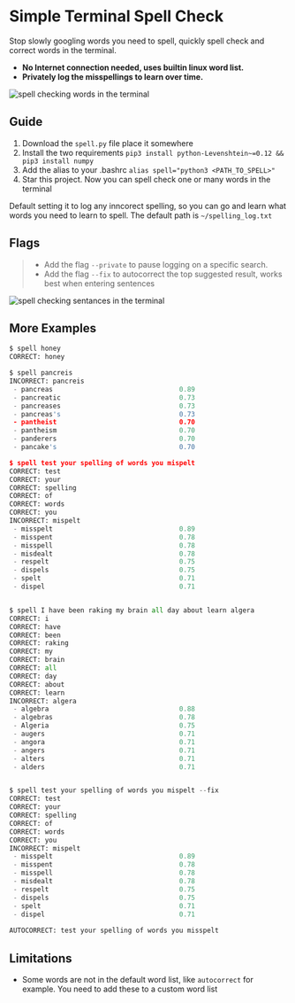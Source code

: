 # Simple Terminal Spell Check
Stop slowly googling words you need to spell, quickly spell check and correct words in the terminal.

- **No Internet connection needed, uses builtin linux word list.**
- **Privately log the misspellings to learn over time.**

![spell checking words in the terminal](http://i.imgur.com/ej5kDf2.png "spell CLI useage")

## Guide

1. Download the `spell.py` file place it somewhere 
2. Install the two requirements
`pip3 install python-Levenshtein~=0.12 && pip3 install numpy`
3. Add the alias to your .bashrc
`alias spell="python3 <PATH_TO_SPELL>"`
4. Star this project. Now you can spell check one or many words in the terminal

Default setting it to log any inncorect spelling, so you can go and learn what words you need to learn to spell.
The default path is `~/spelling_log.txt`


## Flags

> - Add the flag `--private` to pause logging on a specific search.
> - Add the flag `--fix` to autocorrect the top suggested result, works best when entering sentences 

![spell checking sentances in the terminal](http://i.imgur.com/ie1TLKb.png "spell CLI useage: autocorrect")

## More Examples

```python
$ spell honey
CORRECT: honey

$ spell pancreis
INCORRECT: pancreis
 - pancreas                                0.89
 - pancreatic                              0.73
 - pancreases                              0.73
 - pancreas's                              0.73
 - pantheist                               0.70
 - pantheism                               0.70
 - panderers                               0.70
 - pancake's                               0.70

$ spell test your spelling of words you mispelt
CORRECT: test
CORRECT: your
CORRECT: spelling
CORRECT: of
CORRECT: words
CORRECT: you
INCORRECT: mispelt
 - misspelt                                0.89
 - misspent                                0.78
 - misspell                                0.78
 - misdealt                                0.78
 - respelt                                 0.75
 - dispels                                 0.75
 - spelt                                   0.71
 - dispel                                  0.71


$ spell I have been raking my brain all day about learn algera
CORRECT: i
CORRECT: have
CORRECT: been
CORRECT: raking
CORRECT: my
CORRECT: brain
CORRECT: all
CORRECT: day
CORRECT: about
CORRECT: learn
INCORRECT: algera
 - algebra                                 0.88
 - algebras                                0.78
 - Algeria                                 0.75
 - augers                                  0.71
 - angora                                  0.71
 - angers                                  0.71
 - alters                                  0.71
 - alders                                  0.71


$ spell test your spelling of words you mispelt --fix
CORRECT: test
CORRECT: your
CORRECT: spelling
CORRECT: of
CORRECT: words
CORRECT: you
INCORRECT: mispelt
 - misspelt                                0.89
 - misspent                                0.78
 - misspell                                0.78
 - misdealt                                0.78
 - respelt                                 0.75
 - dispels                                 0.75
 - spelt                                   0.71
 - dispel                                  0.71
 
AUTOCORRECT: test your spelling of words you misspelt

```

## Limitations

- Some words are not in the default word list, like `autocorrect` for example. You need to add these to a custom word list
